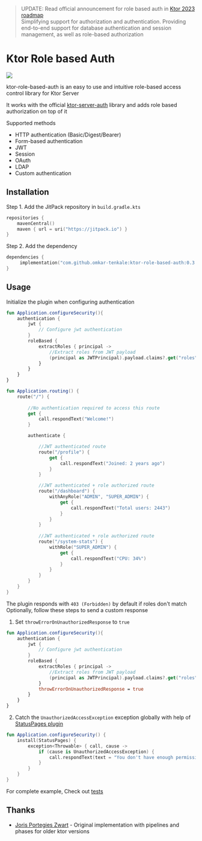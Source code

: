 > UPDATE: Read official announcement for role based auth in [Ktor 2023 roadmap](https://blog.jetbrains.com/ktor/2022/12/16/ktor-2023-roadmap/)      
> Simplifying support for authorization and authentication. Providing end-to-end support for database authentication and session management, as well as role-based authorization

# Ktor Role based Auth
[![](https://jitpack.io/v/omkar-tenkale/ktor-role-based-auth.svg)](https://jitpack.io/#omkar-tenkale/ktor-role-based-auth)

ktor-role-based-auth is an easy to use and intuitive role-based access control library for Ktor Server

It works with the official [ktor-server-auth](https://ktor.io/docs/authentication.html) library and adds role based authorization on top of it

Supported methods
- HTTP authentication (Basic/Digest/Bearer)
- Form-based authentication
- JWT
- Session
- OAuth
- LDAP
- Custom authentication


## Installation

Step 1. Add the JitPack repository in `build.gradle.kts`

```kotlin
repositories {
    mavenCentral()
    maven { url = uri("https://jitpack.io") }
}
```

Step 2. Add the dependency

```kotlin
dependencies {
	 implementation("com.github.omkar-tenkale:ktor-role-based-auth:0.3.0")
}
```


## Usage

Initialize the plugin when configuring authentication
```kotlin
fun Application.configureSecurity(){
    authentication {
        jwt {
            // Configure jwt authentication
        }
        roleBased {
            extractRoles { principal ->
                //Extract roles from JWT payload
                (principal as JWTPrincipal).payload.claims?.get("roles")?.asList(String::class.java)?.toSet() ?: emptySet()
            }
        }
    }
}
```

```kotlin
fun Application.routing() {
    route("/") {
        
        //No authentication required to access this route
        get {
            call.respondText("Welcome!")
        }

        authenticate {

            //JWT authenticated route
            route("/profile") {
                get {
                    call.respondText("Joined: 2 years ago")
                }
            }

            //JWT authenticated + role authorized route
            route("/dashboard") {
                withAnyRole("ADMIN", "SUPER_ADMIN") {
                    get {
                        call.respondText("Total users: 2443")
                    }
                }
            }
            
            //JWT authenticated + role authorized route
            route("/system-stats") {
                withRole("SUPER_ADMIN") {
                    get {
                        call.respondText("CPU: 34%")
                    }
                }
            }
        }
    }
}
```

The plugin responds with `403 (Forbidden)` by default if roles don't match
Optionally, follow these steps to send a custom response
1. Set `throwErrorOnUnauthorizedResponse` to `true`
```kotlin
fun Application.configureSecurity(){
    authentication {
        jwt {
            // Configure jwt authentication
        }
        roleBased {
            extractRoles { principal ->
                //Extract roles from JWT payload
                (principal as JWTPrincipal).payload.claims?.get("roles")?.asList(String::class.java)?.toSet() ?: emptySet()
            }
            throwErrorOnUnauthorizedResponse = true
        }
    }
}
```
2. Catch the `UnauthorizedAccessException` exception globally with help of [StatusPages plugin](https://ktor.io/docs/status-pages.html)
```kotlin
fun Application.configureSecurity() {
    install(StatusPages) {
        exception<Throwable> { call, cause ->
            if (cause is UnauthorizedAccessException) {
                call.respondText(text = "You don't have enough permissions to access this route", status = HttpStatusCode.Forbidden)
            }
        }
    }
}
```


For complete example, Check out [tests](src/test/kotlin/io/github/omkartenkale/ktor_role_based_auth/RoleBasedAuthPluginTest.kt)

## Thanks
- [Joris Portegies Zwart](https://github.com/ximedes/ktor-authorization) - Original implementation with pipelines and phases for older ktor versions
